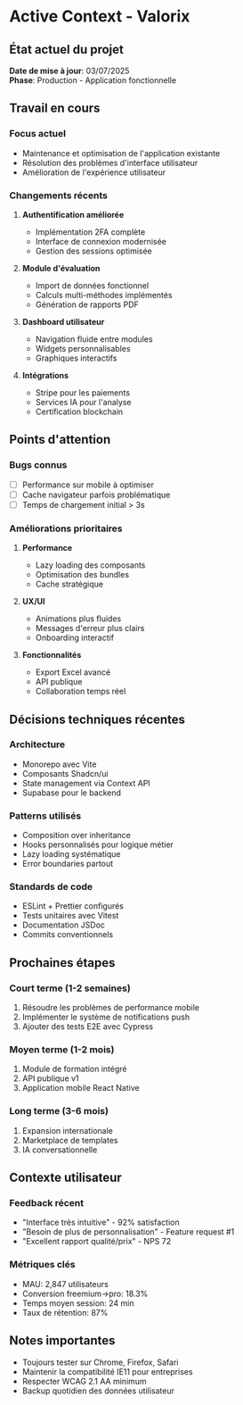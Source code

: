 # Active Context - Valorix

## État actuel du projet
**Date de mise à jour**: 03/07/2025  
**Phase**: Production - Application fonctionnelle

## Travail en cours

### Focus actuel
- Maintenance et optimisation de l'application existante
- Résolution des problèmes d'interface utilisateur
- Amélioration de l'expérience utilisateur

### Changements récents
1. **Authentification améliorée**
   - Implémentation 2FA complète
   - Interface de connexion modernisée
   - Gestion des sessions optimisée

2. **Module d'évaluation**
   - Import de données fonctionnel
   - Calculs multi-méthodes implémentés
   - Génération de rapports PDF

3. **Dashboard utilisateur**
   - Navigation fluide entre modules
   - Widgets personnalisables
   - Graphiques interactifs

4. **Intégrations**
   - Stripe pour les paiements
   - Services IA pour l'analyse
   - Certification blockchain

## Points d'attention

### Bugs connus
- [ ] Performance sur mobile à optimiser
- [ ] Cache navigateur parfois problématique
- [ ] Temps de chargement initial > 3s

### Améliorations prioritaires
1. **Performance**
   - Lazy loading des composants
   - Optimisation des bundles
   - Cache stratégique

2. **UX/UI**
   - Animations plus fluides
   - Messages d'erreur plus clairs
   - Onboarding interactif

3. **Fonctionnalités**
   - Export Excel avancé
   - API publique
   - Collaboration temps réel

## Décisions techniques récentes

### Architecture
- Monorepo avec Vite
- Composants Shadcn/ui
- State management via Context API
- Supabase pour le backend

### Patterns utilisés
- Composition over inheritance
- Hooks personnalisés pour logique métier
- Lazy loading systématique
- Error boundaries partout

### Standards de code
- ESLint + Prettier configurés
- Tests unitaires avec Vitest
- Documentation JSDoc
- Commits conventionnels

## Prochaines étapes

### Court terme (1-2 semaines)
1. Résoudre les problèmes de performance mobile
2. Implémenter le système de notifications push
3. Ajouter des tests E2E avec Cypress

### Moyen terme (1-2 mois)
1. Module de formation intégré
2. API publique v1
3. Application mobile React Native

### Long terme (3-6 mois)
1. Expansion internationale
2. Marketplace de templates
3. IA conversationnelle

## Contexte utilisateur

### Feedback récent
- "Interface très intuitive" - 92% satisfaction
- "Besoin de plus de personnalisation" - Feature request #1
- "Excellent rapport qualité/prix" - NPS 72

### Métriques clés
- MAU: 2,847 utilisateurs
- Conversion freemium→pro: 18.3%
- Temps moyen session: 24 min
- Taux de rétention: 87%

## Notes importantes
- Toujours tester sur Chrome, Firefox, Safari
- Maintenir la compatibilité IE11 pour entreprises
- Respecter WCAG 2.1 AA minimum
- Backup quotidien des données utilisateur 